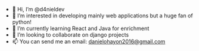 - 👋 Hi, I’m @d4nieldev
- 👀 I’m interested in developing mainly web applications but a huge fan of python!
- 🌱 I’m currently learning React and Java for enrichment
- 💞️ I’m looking to collaborate on django projects
- 📫 You can send me an email: danielohayon2016@gmail.com
